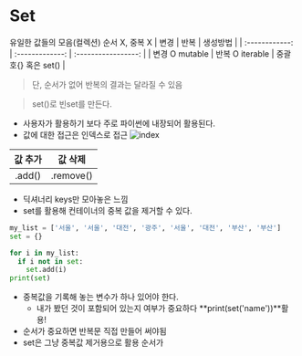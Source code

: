 # Set

유일한 값들의 모음(컬렉션)
순서 X, 중복 X
| 변경 | 반복 | 생성방법 |
| :------------: | :-------------: | :-----------------: |
| 변경 O mutable | 반복 O iterable | 중괄호{} 혹은 set() |

> 단, 순서가 없어 반복의 결과는 달라질 수 있음

> set()로 빈set를 만든다.

- 사용자가 활용하기 보다 주로 파이썬에 내장되어 활용된다.
- 값에 대한 접근은 인덱스로 접근
  ![index](/TIL/week3/Day11/index.jpg)

| 값 추가 |  값 삭제  |
| :-----: | :-------: |
| .add()  | .remove() |

- 딕셔너리 keys만 모아놓은 느낌
- set를 활용해 컨테이너의 중복 값을 제거할 수 있다.

```python
my_list = ['서울', '서울', '대전', '광주', '서울', '대전', '부산', '부산']
set = {}

for i in my_list:
  if i not in set:
    set.add(i)
print(set)

```

- 중복값을 기록해 놓는 변수가 하나 있어야 한다.
  - 내가 봤던 것이 포함되어 있는지 여부가 중요하다
    **print(set('name'))**활용!
- 순서가 중요하면 반복문 직접 만들어 써야됨
- set은 그냥 중복값 제거용으로 활용
  순서가
